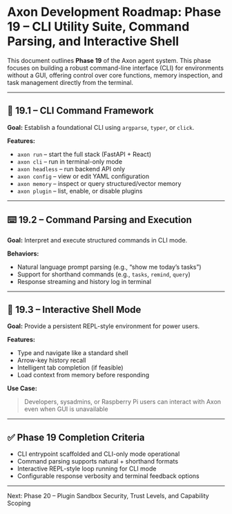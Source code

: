 # Axon Development Roadmap: Phase 19 – CLI Utility Suite, Command Parsing, and Interactive Shell

This document outlines **Phase 19** of the Axon agent system. This phase focuses on building a robust command-line interface (CLI) for environments without a GUI, offering control over core functions, memory inspection, and task management directly from the terminal.

---

## 🔧 19.1 – CLI Command Framework
**Goal:** Establish a foundational CLI using `argparse`, `typer`, or `click`.

**Features:**
- `axon run` – start the full stack (FastAPI + React)
- `axon cli` – run in terminal-only mode
- `axon headless` – run backend API only
- `axon config` – view or edit YAML configuration
- `axon memory` – inspect or query structured/vector memory
- `axon plugin` – list, enable, or disable plugins

---

## ⌨️ 19.2 – Command Parsing and Execution
**Goal:** Interpret and execute structured commands in CLI mode.

**Behaviors:**
- Natural language prompt parsing (e.g., “show me today’s tasks”)
- Support for shorthand commands (e.g., `tasks`, `remind`, `query`)
- Response streaming and history log in terminal

---

## 💬 19.3 – Interactive Shell Mode
**Goal:** Provide a persistent REPL-style environment for power users.

**Features:**
- Type and navigate like a standard shell
- Arrow-key history recall
- Intelligent tab completion (if feasible)
- Load context from memory before responding

**Use Case:**
> Developers, sysadmins, or Raspberry Pi users can interact with Axon even when GUI is unavailable

---

## ✅ Phase 19 Completion Criteria
- CLI entrypoint scaffolded and CLI-only mode operational
- Command parsing supports natural + shorthand formats
- Interactive REPL-style loop running for CLI mode
- Configurable response verbosity and terminal feedback options

---

Next: Phase 20 – Plugin Sandbox Security, Trust Levels, and Capability Scoping

